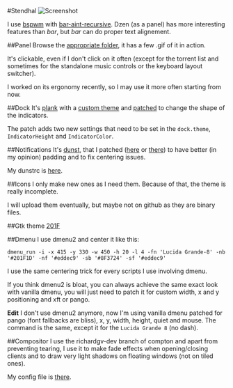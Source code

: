 #Stendhal
![Screenshot](https://raw.github.com/tatou-tatou/Themes/master/Stendhal/Previews/scrot.png)

I use [bspwm](https://github.com/baskerville/bspwm) with [bar-aint-recursive](https://github.com/LemonBoy/bar). Dzen (as a panel) has more interesting features than *bar*, but *bar* can do proper text alignement.

##Panel
Browse the [appropriate folder](http://github.com/tatou-tatou/Themes/tree/master/Stendhal/Panel), it has a few .gif of it in action.

It's clickable, even if I don't click on it often (except for the torrent list and sometimes for the standalone music controls or the keyboard layout switcher).

I worked on its ergonomy recently, so I may use it more often starting from now.

##Dock
It's [plank](https://launchpad.net/plank) with a [custom theme](https://github.com/tatou-tatou/dotfiles/blob/master/.local/share/plank/themes/Tatou/dock.theme) and [patched](https://github.com/tatou-tatou/dotfiles/blob/master/Sources/plank-indicator.patch) to change the shape of the indicators.

The patch adds two new settings that need to be set in the `dock.theme`, `IndicatorHeight` and `IndicatorColor`.

##Notifications
It's [dunst](https://github.com/knopwob/dunst), that I patched ([here](https://github.com/tatou-tatou/dotfiles/blob/master/Sources/dunst-centering_and_padding.patch) or [there](https://github.com/tatou-tatou/dunst)) to have better (in my opinion) padding and to fix centering issues.

My dunstrc is [here](https://github.com/tatou-tatou/dotfiles/blob/master/.config/dunst/dunstrc).

##Icons
I only make new ones as I need them. Because of that, the theme is really incomplete.

I will upload them eventually, but maybe not on github as they are binary files.

##Gtk theme
[201F](https://github.com/tatou-tatou/201F)

##Dmenu
I use dmenu2 and center it like this:

    dmenu_run -i -x 415 -y 330 -w 450 -h 20 -l 4 -fn 'Lucida Grande-8' -nb '#201F1D' -nf '#eddec9' -sb '#8F3724' -sf '#eddec9'

I use the same centering trick for every scripts I use involving dmenu.

If you think dmenu2 is bloat, you can always achieve the same exact look with vanilla dmenu, you will just need to patch it for custom width, x and y positioning and xft or pango.

**Edit** I don't use dmenu2 anymore, now I'm using vanilla dmenu patched for pango (font fallbacks are bliss), x, y, width, height, quiet and mouse. The command is the same, except it for the `Lucida Grande 8` (no dash).

##Compositor
I use the richardgv-dev branch of compton and apart from preventing tearing, I use it to make fade effects when opening/closing clients and to draw very light shadows on floating windows (not on tiled ones).

My config file is [there](https://github.com/tatou-tatou/dotfiles/blob/master/.config/compton.conf).
